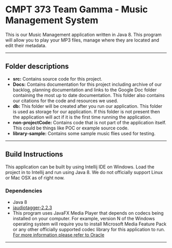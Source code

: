 # CMPT 373 Team Gamma - Music Management System

This is our Music Management application written in Java 8. This program will allow you to play your MP3 files, manage where they are located and edit their metadata. 

___

## Folder descriptions
* **src:** Contains source code for this project.
* **Docs:** Contains documentation for this project including archive of our backlog, planning documentation and links to the Google Doc folder containing the most up to date documentation. This folder also contains our citations for the code and resources we used. 
* **db:** This folder will be created after you run our application. This folder is used as storage for our application. If this folder is not present then the application will act if it is the first time running the application.
* **non-projectCode:** Contains code that is not part of the application itself. This could be things like POC or example source code. 
* **library-sample:** Contains some sample music flies used for testing. 

---
## Build Instructions 
This application can be built by using Intellij IDE on Windows. Load the project in to Intellij and run using Java 8. We do not officially  support Linux or Mac OSX as of right now.
### Dependencies 
* Java 8
* [jaudiotagger-2.2.3](http://www.jthink.net/jaudiotagger/) 
* This program uses JavaFX Media Player that depends on codecs being installed on your computer. For example, version N of the Windows operating system will require you to install Microsoft Media Feature Pack or any other officially  supported codec library for this application to run. [For more information please refer to Oracle](http://www.oracle.com/technetwork/java/javase/certconfig-2095354.html) 
---
